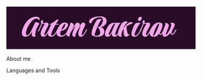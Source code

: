 [![Header](https://github.com/RickyTickyTavy69/RickyTickyTavy69/blob/main/assets/Artem%20Bakirov.jpg)](https://rickytickytavy69.github.io/My-new-Portfolio-2022/)

About me

Languages and Tools


